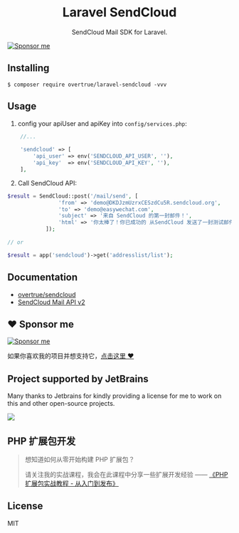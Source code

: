 <h1 align="center">Laravel SendCloud</h1>

<p align="center"> SendCloud Mail SDK for Laravel.</p>

[![Sponsor me](https://raw.githubusercontent.com/overtrue/overtrue/master/sponsor-me-button-s.svg)](https://github.com/sponsors/overtrue)

## Installing

```shell
$ composer require overtrue/laravel-sendcloud -vvv
```

## Usage

1. config your apiUser and apiKey into `config/services.php`: 

```php
    //...
    
    'sendcloud' => [
        'api_user' => env('SENDCLOUD_API_USER', ''),
        'api_key'  => env('SENDCLOUD_API_KEY', ''),
    ],
```

2. Call SendCloud API:

```php
$result = SendCloud::post('/mail/send', [
                'from' => 'demo@DKDJzmUzrxCESzdCu5R.sendcloud.org',
                'to' => 'demo@easywechat.com',
                'subject' => '来自 SendCloud 的第一封邮件！',
                'html' => '你太棒了！你已成功的 从SendCloud 发送了一封测试邮件！',
            ]);
            
// or 

$result = app('sendcloud')->get('addresslist/list');
```

## Documentation

- [overtrue/sendcloud](https://github.com/overtrue/sendcloud) 
- [SendCloud Mail API v2](http://www.sendcloud.net/doc/email_v2/)


## :heart: Sponsor me 

[![Sponsor me](https://raw.githubusercontent.com/overtrue/overtrue/master/sponsor-me.svg)](https://github.com/sponsors/overtrue)

如果你喜欢我的项目并想支持它，[点击这里 :heart:](https://github.com/sponsors/overtrue)


## Project supported by JetBrains

Many thanks to Jetbrains for kindly providing a license for me to work on this and other open-source projects.

[![](https://resources.jetbrains.com/storage/products/company/brand/logos/jb_beam.svg)](https://www.jetbrains.com/?from=https://github.com/overtrue)

## PHP 扩展包开发

> 想知道如何从零开始构建 PHP 扩展包？
>
> 请关注我的实战课程，我会在此课程中分享一些扩展开发经验 —— [《PHP 扩展包实战教程 - 从入门到发布》](https://learnku.com/courses/creating-package)

## License

MIT
